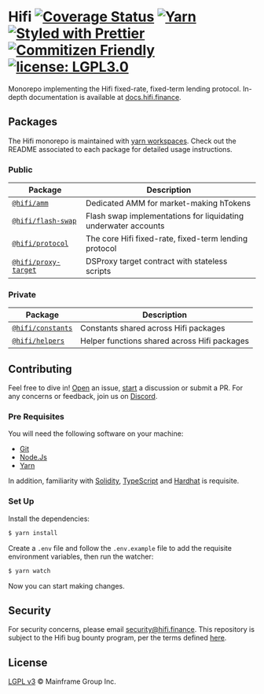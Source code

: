# Hifi [![Coverage Status](https://coveralls.io/repos/github/hifi-finance/hifi/badge.svg?branch=main)](https://coveralls.io/github/hifi-finance/hifi?branch=main) [![Yarn](https://img.shields.io/badge/maintained%20with-yarn-2d8dbb.svg)](https://yarnpkg.com/) [![Styled with Prettier](https://img.shields.io/badge/code_style-prettier-ff69b4.svg)](https://prettier.io) [![Commitizen Friendly](https://img.shields.io/badge/commitizen-friendly-brightgreen.svg)](http://commitizen.github.io/cz-cli/) [![license: LGPL3.0](https://img.shields.io/badge/license-LGPL3.0-yellow.svg)](https://opensource.org/licenses/lgpl-3.0)

Monorepo implementing the Hifi fixed-rate, fixed-term lending protocol. In-depth documentation is available at [docs.hifi.finance](https://docs.hifi.finance).

## Packages

The Hifi monorepo is maintained with [yarn workspaces](https://yarnpkg.com/features/workspaces). Check out the README
associated to each package for detailed usage instructions.

### Public

| Package                                        | Description                                                    |
| ---------------------------------------------- | -------------------------------------------------------------- |
| [`@hifi/amm`](/packages/amm)                   | Dedicated AMM for market-making hTokens                        |
| [`@hifi/flash-swap`](/packages/flash-swap)     | Flash swap implementations for liquidating underwater accounts |
| [`@hifi/protocol`](/packages/protocol)         | The core Hifi fixed-rate, fixed-term lending protocol          |
| [`@hifi/proxy-target`](/packages/proxy-target) | DSProxy target contract with stateless scripts                 |

### Private

| Package                                  | Description                                  |
| ---------------------------------------- | -------------------------------------------- |
| [`@hifi/constants`](/packages/constants) | Constants shared across Hifi packages        |
| [`@hifi/helpers`](/packages/helpers)     | Helper functions shared across Hifi packages |

## Contributing

Feel free to dive in! [Open](https://github.com/hifi-finance/hifi/issues/new) an issue,
[start](https://github.com/hifi-finance/hifi/discussions/new) a discussion or submit a PR. For any concerns or
feedback, join us on [Discord](https://discord.gg/mhtSRz6).

### Pre Requisites

You will need the following software on your machine:

- [Git](https://git-scm.com/downloads)
- [Node.Js](https://nodejs.org/en/download/)
- [Yarn](https://yarnpkg.com/getting-started/install)

In addition, familiarity with [Solidity](https://soliditylang.org/), [TypeScript](https://typescriptlang.org/) and [Hardhat](https://hardhat.org) is requisite.

### Set Up

Install the dependencies:

```bash
$ yarn install
```

Create a `.env` file and follow the `.env.example` file to add the requisite environment variables, then run the watcher:

```bash
$ yarn watch
```

Now you can start making changes.

## Security

For security concerns, please email [security@hifi.finance](mailto:security@hifi.finance). This repository is subject to the Hifi bug bounty program, per the terms defined [here](https://docs.hifi.finance/getting-started/security#bug-bounty).

## License

[LGPL v3](./LICENSE.md) © Mainframe Group Inc.
